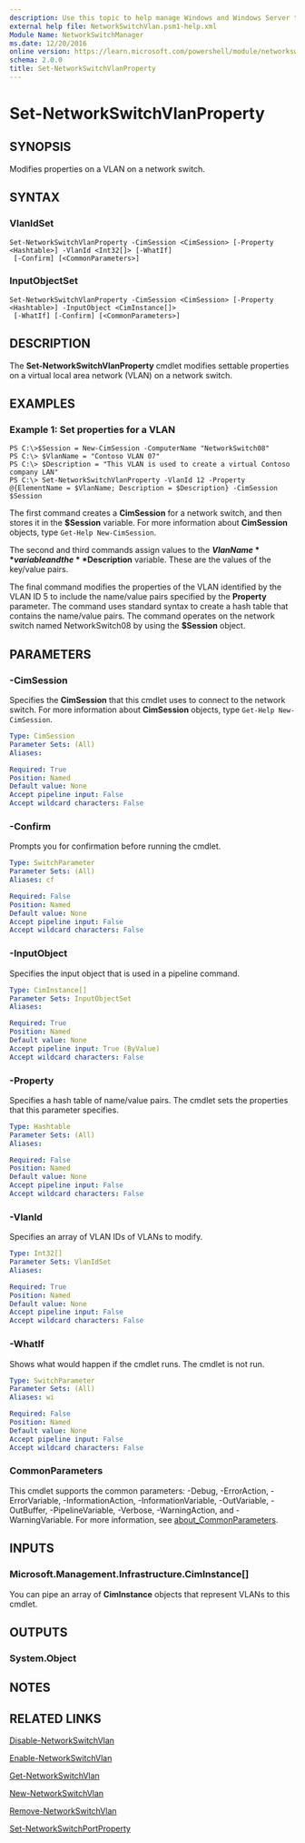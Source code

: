 ```yaml
---
description: Use this topic to help manage Windows and Windows Server technologies with Windows PowerShell.
external help file: NetworkSwitchVlan.psm1-help.xml
Module Name: NetworkSwitchManager
ms.date: 12/20/2016
online version: https://learn.microsoft.com/powershell/module/networkswitchmanager/set-networkswitchvlanproperty?view=windowsserver2022-ps&wt.mc_id=ps-gethelp
schema: 2.0.0
title: Set-NetworkSwitchVlanProperty
---
```


# Set-NetworkSwitchVlanProperty

## SYNOPSIS
Modifies properties on a VLAN on a network switch.

## SYNTAX

### VlanIdSet
```
Set-NetworkSwitchVlanProperty -CimSession <CimSession> [-Property <Hashtable>] -VlanId <Int32[]> [-WhatIf]
 [-Confirm] [<CommonParameters>]
```

### InputObjectSet
```
Set-NetworkSwitchVlanProperty -CimSession <CimSession> [-Property <Hashtable>] -InputObject <CimInstance[]>
 [-WhatIf] [-Confirm] [<CommonParameters>]
```

## DESCRIPTION
The **Set-NetworkSwitchVlanProperty** cmdlet modifies settable properties on a virtual local area network (VLAN) on a network switch.

## EXAMPLES

### Example 1: Set properties for a VLAN
```
PS C:\>$Session = New-CimSession -ComputerName "NetworkSwitch08"
PS C:\> $VlanName = "Contoso VLAN 07"
PS C:\> $Description = "This VLAN is used to create a virtual Contoso company LAN"
PS C:\> Set-NetworkSwitchVlanProperty -VlanId 12 -Property @{ElementName = $VlanName; Description = $Description} -CimSession $Session
```

The first command creates a **CimSession** for a network switch, and then stores it in the **$Session** variable.
For more information about **CimSession** objects, type `Get-Help New-CimSession`.

The second and third commands assign values to the **$VlanName** variable and the **$Description** variable.
These are the values of the key/value pairs.

The final command modifies the properties of the VLAN identified by the VLAN ID 5 to include the name/value pairs specified by the **Property** parameter.
The command uses standard syntax to create a hash table that contains the name/value pairs.
The command operates on the network switch named NetworkSwitch08 by using the **$Session** object.

## PARAMETERS

### -CimSession
Specifies the **CimSession** that this cmdlet uses to connect to the network switch.
For more information about **CimSession** objects, type `Get-Help New-CimSession`.

```yaml
Type: CimSession
Parameter Sets: (All)
Aliases: 

Required: True
Position: Named
Default value: None
Accept pipeline input: False
Accept wildcard characters: False
```

### -Confirm
Prompts you for confirmation before running the cmdlet.

```yaml
Type: SwitchParameter
Parameter Sets: (All)
Aliases: cf

Required: False
Position: Named
Default value: None
Accept pipeline input: False
Accept wildcard characters: False
```

### -InputObject
Specifies the input object that is used in a pipeline command.

```yaml
Type: CimInstance[]
Parameter Sets: InputObjectSet
Aliases: 

Required: True
Position: Named
Default value: None
Accept pipeline input: True (ByValue)
Accept wildcard characters: False
```

### -Property
Specifies a hash table of name/value pairs.
The cmdlet sets the properties that this parameter specifies.

```yaml
Type: Hashtable
Parameter Sets: (All)
Aliases: 

Required: False
Position: Named
Default value: None
Accept pipeline input: False
Accept wildcard characters: False
```

### -VlanId
Specifies an array of VLAN IDs of VLANs to modify.

```yaml
Type: Int32[]
Parameter Sets: VlanIdSet
Aliases: 

Required: True
Position: Named
Default value: None
Accept pipeline input: False
Accept wildcard characters: False
```

### -WhatIf
Shows what would happen if the cmdlet runs. The cmdlet is not run.

```yaml
Type: SwitchParameter
Parameter Sets: (All)
Aliases: wi

Required: False
Position: Named
Default value: None
Accept pipeline input: False
Accept wildcard characters: False
```

### CommonParameters
This cmdlet supports the common parameters: -Debug, -ErrorAction, -ErrorVariable, -InformationAction, -InformationVariable, -OutVariable, -OutBuffer, -PipelineVariable, -Verbose, -WarningAction, and -WarningVariable. For more information, see [about_CommonParameters](https://go.microsoft.com/fwlink/?LinkID=113216).

## INPUTS

### Microsoft.Management.Infrastructure.CimInstance[]
You can pipe an array of **CimInstance** objects that represent VLANs to this cmdlet.

## OUTPUTS

### System.Object

## NOTES

## RELATED LINKS

[Disable-NetworkSwitchVlan](./Disable-NetworkSwitchVlan.md)

[Enable-NetworkSwitchVlan](./Enable-NetworkSwitchVlan.md)

[Get-NetworkSwitchVlan](./Get-NetworkSwitchVlan.md)

[New-NetworkSwitchVlan](./New-NetworkSwitchVlan.md)

[Remove-NetworkSwitchVlan](./Remove-NetworkSwitchVlan.md)

[Set-NetworkSwitchPortProperty](./Set-NetworkSwitchPortProperty.md)

